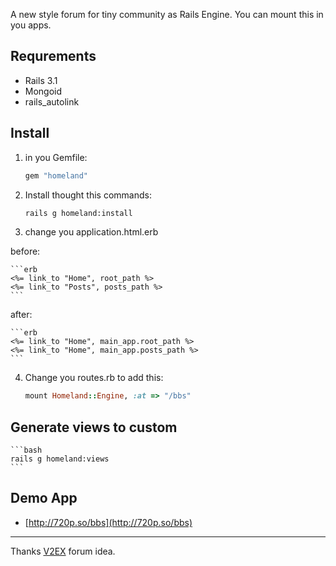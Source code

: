 A new style forum for tiny community as Rails Engine. You can mount this in you apps.

## Requrements

  * Rails 3.1
  * Mongoid
  * rails_autolink

## Install

1. in you Gemfile:

    ```ruby
    gem "homeland"
    ```

2. Install thought this commands:    

   ```bash
   rails g homeland:install
   ```
   
3. change you application.html.erb

  before:
    
    ```erb
    <%= link_to "Home", root_path %>
    <%= link_to "Posts", posts_path %>
    ```
    
  after:

    ```erb
    <%= link_to "Home", main_app.root_path %>
    <%= link_to "Home", main_app.posts_path %>
    ```


4. Change you routes.rb to add this:

    ```ruby
    mount Homeland::Engine, :at => "/bbs"
    ```

## Generate views to custom

    ```bash
    rails g homeland:views
    ```
    
## Demo App

* [http://720p.so/bbs](http://720p.so/bbs)

----

Thanks [V2EX](http://www.v2ex.com/?r=huacnlee) forum idea.
